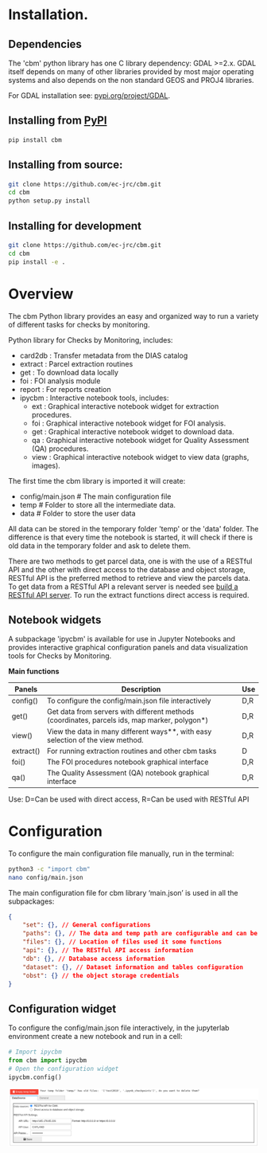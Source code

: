 # Installation.

## Dependencies

The 'cbm' python library has one C library dependency: GDAL >=2.x. GDAL itself depends on many of other libraries provided by most major operating systems and also depends on the non standard GEOS and PROJ4 libraries.

For GDAL installation see: [pypi.org/project/GDAL](https://pypi.org/project/GDAL/).

## Installing from [PyPI](https://pypi.org/project/cbm/)

```bash
pip install cbm
```

## Installing from source:

```bash
git clone https://github.com/ec-jrc/cbm.git
cd cbm
python setup.py install
```

## Installing for development

```bash
git clone https://github.com/ec-jrc/cbm.git
cd cbm
pip install -e .
```

# Overview
The cbm Python library provides an easy and organized way to run a variety of different tasks for checks by monitoring.

Python library for Checks by Monitoring, includes:
- card2db : Transfer metadata from the DIAS catalog
- extract : Parcel extraction routines
- get : To download data locally
- foi : FOI analysis module
- report : For reports creation
- ipycbm : Interactive notebook tools, includes:
    - ext : Graphical interactive notebook widget for extraction procedures.
    - foi : Graphical interactive notebook widget for FOI analysis.
    - get : Graphical interactive notebook widget to download data.
    - qa : Graphical interactive notebook widget for Quality Assessment (QA) procedures.
    - view : Graphical interactive notebook widget to view data (graphs, images).

The first time the cbm library is imported it will create:
- config/main.json # The main configuration file
- temp # Folder to store all the intermediate data.
- data # Folder to store the user data

All data can be stored in the temporary folder 'temp' or the 'data' folder. The difference is that every time the notebook is started, it will check if there is old data in the temporary folder and ask to delete them.

There are two methods to get parcel data, one is with the use of a RESTful API and the other with direct access to the database and object storage, RESTful API is the preferred method to retrieve and view the parcels data. To get data from a RESTful API a relevant server is needed see [build a RESTful API server](https://jrc-cbm.readthedocs.io/en/latest/api_build.html).
To run the extract functions direct access is required.


## Notebook widgets

A subpackage 'ipycbm' is available for use in Jupyter Notebooks and provides interactive graphical configuration panels and data visualization tools for Checks by Monitoring.

**Main functions**

| Panels   |  Description | Use |
|----------|------|------|
| config() |  To configure the config/main.json file interactively | D,R |
| get() |  Get data from servers with different methods (coordinates, parcels ids, map marker, polygon*) | D,R |
| view() | View the data in many different ways**, with easy selection of the view method. | D,R |
| extract() | For running extraction routines and other cbm tasks | D |
| foi() | The FOI procedures notebook graphical interface | D,R |
| qa() | The Quality Assessment (QA) notebook graphical interface | D,R |

Use: D=Can be used with direct access, R=Can be used with RESTful API


# Configuration

To configure the main configuration file manually, run in the terminal:

```bash
python3 -c "import cbm"
nano config/main.json
```

The main configuration file for cbm library ‘main.json’ is used in all the subpackages:

```json
{
    "set": {}, // General configurations
    "paths": {}, // The data and temp path are configurable and can be changed globally
    "files": {}, // Location of files used it some functions
    "api": {}, // The RESTful API access information
    "db": {}, // Database access information
    "dataset": {}, // Dataset information and tables configuration
    "obst": {} // the object storage credentials
}
```

## Configuration widget
To configure the config/main.json file interactively, in the jupyterlab environment create a new notebook and run in a cell:

```python
# Import ipycbm
from cbm import ipycbm
# Open the configuration widget
ipycbm.config() 
```
![](https://raw.githubusercontent.com/konanast/cbm_media/main/ipycbm_config_01.png)


